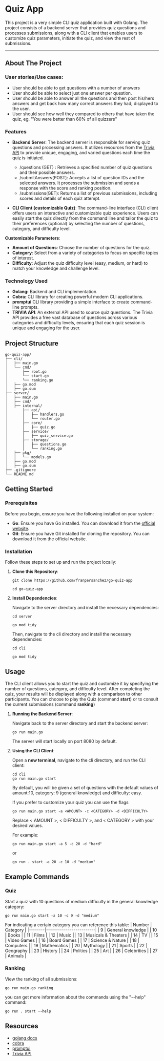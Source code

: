 # Quiz App

This project is a very simple CLI quiz application built with Golang. 
The project consists of a backend server that provides quiz questions and processes submissions, along with a CLI client that enables users to customize quiz parameters, initiate the quiz, and view the rest of submissions.

---

## About The Project
### User stories/Use cases: 

- User should be able to get questions with a number of answers
- User should be able to select just one answer per question.
- User should be able to answer all the questions and then post his/hers answers and get back how many correct answers they had, displayed to the user.
- User should see how well they compared to others that have taken the quiz, eg. "You were better than 60% of all quizzers"


### Features

- **Backend Server**: The backend server is responsible for serving quiz questions and processing answers. It utilizes resources from the [Trivia API](https://opentdb.com/api_config.php) to provide unique, engaging, and varied questions each time the quiz is initiated.
    
    - /questions (GET) : Retrieves a specified number of quiz questions and their possible answers.
    - /submitAnswers(POST): Accepts a list of question IDs and the selected answers. It processes the submission and sends a response with the score and ranking position.
    - /submissions(GET): Returns a list of previous submissions, including scores and details of each quiz attempt.

- **CLI Client (customizable Quiz)**: The command-line interface (CLI) client offers users an interactive and customizable quiz experience. Users can easily start the quiz directly from the command line and tailor the quiz to their preferences (optional) by selecting the number of questions, category, and difficulty level.

**Customizable Parameters**:

- **Amount of Questions**: Choose the number of questions for the quiz.
- **Category**: Select from a variety of categories to focus on specific topics of interest.
- **Difficulty**: Adjust the quiz difficulty level (easy, medium, or hard) to match your knowledge and challenge level.

### Technology Used

- **Golang:** Backend and CLI implementation.
- **Cobra:** CLI library for creating powerful modern CLI applications.
- **promptui** CLI library providing a simple interface to create 
command-line prompts.
- **TRIVIA API**: An external API used to source quiz questions. The Trivia API provides a free vast database of questions across various categories and difficulty levels, ensuring that each quiz session is unique and engaging for the user.

## Project Structure

```
go-quiz-app/
├── cli/
│   ├── main.go
│   └── cmd/
│       ├── root.go
│       └── start.go
│       └── ranking.go
│   ├── go.mod
│   ├── go.sum
├── server/
│   ├── main.go
│   ├── cmd/
│   ├── internal/
│       ├── api/
│       │   ├── handlers.go
│       │   └── router.go
│       ├── core/
│       │   ├── quiz.go
│       ├── service/
│       │   ├── quiz_service.go
│       ├── storage/
│       │   ├── questions.go
│       │   └── ranking.go
│   ├── pkg/
│   │   └── models.go
│   ├── go.mod
│   ├── go.sum
├── .gitignore
└── README.md
```


## Getting Started

### Prerequisites
Before you begin, ensure you have the following installed on your system:

- **Go**: Ensure you have Go installed. You can download it from the [official website](https://go.dev/dl/).
- **Git**: Ensure you have Git installed for cloning the repository. You can download it from the official website.

### Installation
Follow these steps to set up and run the project locally:

1. **Clone this Repository**:

    ```
    git clone https://github.com/franpersanchez/go-quiz-app

    cd go-quiz-app
    ```
2. **Install Dependencies**:

    Navigate to the server directory and install the necessary dependencies:

    ```
    cd server

    go mod tidy
    ```
    Then, navigate to the cli directory and install the necessary dependencies:

    ```
    cd cli

    go mod tidy
    ```
## Usage
The CLI client allows you to start the quiz and customize it by specifying the number of questions, category, and difficulty level. After completing the quiz, your results will be displayed along with a comparison to other participants.
You can choose to play the Quiz (command **start**) or to consult the current submissions (command **ranking**)

1. **Running the Backend Server**:

     Navigate back to the server directory and start the backend server:

     ```
     go run main.go
     ```
     The server will start locally on port 8080 by default.

2. **Using the CLI Client**:

    Open a **new terminal**, navigate to the cli directory, and run the CLI client:

    ```
    cd cli
    go run main.go start
    ```
    By default, you will be given a set of questions with the default values of amount:10, category: 9 (general knowledge) and difficulty: easy. 

    If you prefer to customize your quiz you can use the flags

    ```
    go run main.go start -a <AMOUNT> -c <CATEGORY> -d <DIFFICULTY>
    ```
    Replace < AMOUNT >, < DIFFICULTY >, and < CATEGORY > with your desired values. 
    

    For example:
    ```
    go run main.go start -a 5 -c 20 -d "hard"
    ```
    or
     ```
    go run . start -a 20 -c 10 -d "medium"
    ```


## Example Commands
### Quiz

Start a quiz with 10 questions of medium difficulty in the general knowledge category:

```
go run main.go start -a 10 -c 9 -d "medium"
```` 
For indicating a certain category you can reference this table:
| Number | Category                |
|--------|-------------------------|
| 9      | General knowledge       |
| 10     | Books                   |
| 11     | Films                   |
| 12     | Music                   |
| 13     | Musicals & Theaters     |
| 14     | TV                      |
| 15     | Video Games             |
| 16     | Board Games             |
| 17     | Science & Nature        |
| 18     | Computers               |
| 19     | Mathematics             |
| 20     | Mythology               |
| 21     | Sports                  |
| 22     | Geography               |
| 23     | History                 |
| 24     | Politics                |
| 25     | Art                     |
| 26     | Celebrities             |
| 27     | Animals                 |


### Ranking
View the ranking of all submissions:

```
go run main.go ranking
```

you can get more information about the commands using the "--help" command:

```
go run . start --help
```

## Resources
- [golang docs](https://go.dev/doc/)
- [cobra](https://github.com/spf13/cobra)
- [promptui](https://github.com/manifoldco/promptui)
- [Trivia API](https://opentdb.com/api_config.php)